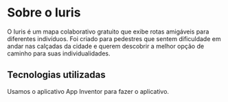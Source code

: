 # Sobre o Iuris
O Iuris é um mapa colaborativo gratuito que exibe rotas amigáveis para diferentes indivíduos. Foi criado para pedestres que sentem dificuldade em andar nas calçadas da cidade e querem descobrir a melhor opção de caminho para suas individualidades.

## Tecnologias utilizadas
Usamos o aplicativo App Inventor para fazer o aplicativo.
